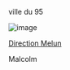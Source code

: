 ville du 95 

![image](https://user-images.githubusercontent.com/115066402/198039240-cd104b98-8f79-460b-a8ac-69b3cc5fb69e.png)


<a href="https://github.com/gavet92/LABY/blob/main/Melun.md">Direction Melun</a><br>

Malcolm